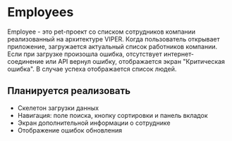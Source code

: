 # Employees
Employee - это pet-проект со списком сотрудников компании реализованный на архитектуре VIPER. 
Когда пользователь открывает приложение, загружается актуальный список работников компании. 
Если при загрузке произошла ошибка, отсутствует интернет-соединение или API вернул ошибку, отображается экран "Критическая ошибка". 
В случае успеха отображается список людей.
## Планируется реализовать
* Скелетон загрузки данных
* Навигация: поле поиска, кнопку сортировки и панель вкладок
* Экран дополнительной информации о сотруднике
* Отображение ошибок обновления
